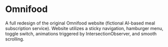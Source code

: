 # Omnifood
A full redesign of the original Omnifood website (fictional AI-based meal subscription service). Website utilizes a sticky navigation, hamburger menu, toggle switch, animations triggered by IntersectionObserver, and smooth scrolling.
